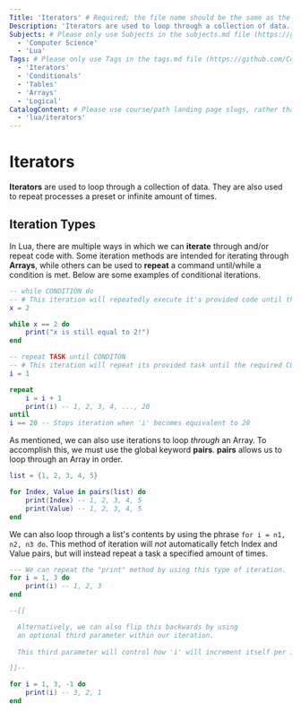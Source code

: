 ```yaml
---
Title: 'Iterators' # Required; the file name should be the same as the title, but lowercase, with dashes instead of spaces, and all punctuation removed
Description: 'Iterators are used to loop through a collection of data. They are also used to repeat processes a preset or infinite amount of times.' # Required; ideally under 150 characters and starts with a noun (used in search engine results and content previews)
Subjects: # Please only use Subjects in the subjects.md file (https://github.com/Codecademy/docs/blob/main/documentation/subjects.md). If that list feels insufficient, feel free to create a new Subject and add it to subjects.md in your PR!
  - 'Computer Science'
  - 'Lua'
Tags: # Please only use Tags in the tags.md file (https://github.com/Codecademy/docs/blob/main/documentation/tags.md). If that list feels insufficient, feel free to create a new Tag and add it to tags.md in your PR!
  - 'Iterators'
  - 'Conditionals'
  - 'Tables'
  - 'Arrays'
  - 'Logical'
CatalogContent: # Please use course/path landing page slugs, rather than linking to individual content items. If listing multiple items, please put the most relevant one first
  - 'lua/iterators'
---
```


# **Iterators**

**Iterators** are used to loop through a collection of data. They are also used to repeat processes a preset or infinite amount of times.

## **Iteration Types**

In Lua, there are multiple ways in which we can **iterate** through and/or repeat code with. Some iteration methods are intended for iterating through **Arrays**, while others can be used to
**repeat** a command until/while a condition is met. Below are some examples of conditional iterations.

```lua
-- while CONDITION do
-- # This iteration will repeatedly execute it's provided code until the CONDITION becomes false.
x = 2

while x == 2 do
    print("x is still equal to 2!")
end

-- repeat TASK until CONDITON
-- # This iteration will repeat its provided task until the required CONDITION becomes true
i = 1

repeat
    i = i + 1
    print(i) -- 1, 2, 3, 4, ..., 20
until
i == 20 -- Stops iteration when 'i' becomes equivalent to 20
```

As mentioned, we can also use iterations to loop *through* an Array. To accomplish this, we must use the global keyword **pairs**. **pairs** allows us to loop through an Array in order.

```lua
list = {1, 2, 3, 4, 5}

for Index, Value in pairs(list) do
    print(Index) -- 1, 2, 3, 4, 5
    print(Value) -- 1, 2, 3, 4, 5
end
```

We can also loop through a list's contents by using the phrase `for i = n1, n2, n3 do`. This method of iteration will *not* automatically fetch Index and Value pairs, but will instead repeat a task a specified amount of times.

```lua
--- We can repeat the "print" method by using this type of iteration.
for i = 1, 3 do
    print(i) -- 1, 2, 3
end

--[[

  Alternatively, we can also flip this backwards by using
  an optional third parameter within our iteration.
  
  This third parameter will control how 'i' will increment itself per iteration.

]]--

for i = 1, 3, -1 do
    print(i) -- 3, 2, 1
end
```